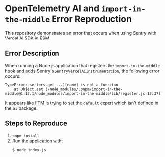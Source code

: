 # OpenTelemetry AI and `import-in-the-middle` Error Reproduction

This repository demonstrates an error that occurs when using Sentry with Vercel AI SDK in ESM

## Error Description

When running a Node.js application that registers the `import-in-the-middle` hook and adds Sentry's `SentryVercelAiInstrumentation`, the following error occurs:

```
TypeError: setters.get(...)[name] is not a function
    at Object.set (/node_modules/.pnpm/import-in-the-middle@1.13.1/node_modules/import-in-the-middle/lib/register.js:13:37)
```

It appears like IITM is trying to set the `default` export which isn't defined in the `ai` package.

## Steps to Reproduce

1. `pnpm install`
2. Run the application with:
   ```
   $ node index.js
   ```
